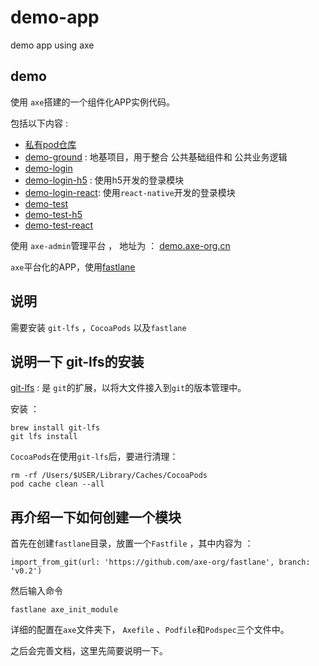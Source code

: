 # demo-app

demo app using axe

## demo

使用 `axe`搭建的一个组件化APP实例代码。 

包括以下内容 :

* [私有pod仓库](https://github.com/axe-org/ios-private-spec)
* [demo-ground](https://github.com/axe-org/demo-ground) : 地基项目，用于整合 公共基础组件和 公共业务逻辑
* [demo-login](https://github.com/axe-org/demo-login)
* [demo-login-h5](https://github.com/axe-org/demo-login-h5) : 使用h5开发的登录模块
* [demo-login-react](https://github.com/axe-org/demo-login-react): 使用`react-native`开发的登录模块
* [demo-test](https://github.com/axe-org/demo-test)
* [demo-test-h5](https://github.com/axe-org/demo-test-h5)
* [demo-test-react](https://github.com/axe-org/demo-test-react)

使用 `axe-admin`管理平台 ， 地址为 ： [demo.axe-org.cn](https://demo.axe-org.cn)

`axe`平台化的APP，使用[fastlane](https://github.com/axe-org/fastlane)


## 说明

需要安装 `git-lfs` ，`CocoaPods`  以及`fastlane`

## 说明一下 git-lfs的安装

[git-lfs](https://git-lfs.github.com) : 是 `git`的扩展，以将大文件接入到`git`的版本管理中。

安装 ：

	brew install git-lfs
	git lfs install
	
`CocoaPods`在使用`git-lfs`后，要进行清理：

	rm -rf /Users/$USER/Library/Caches/CocoaPods
	pod cache clean --all

## 再介绍一下如何创建一个模块

首先在创建`fastlane`目录，放置一个`Fastfile` ，其中内容为 ：

	import_from_git(url: 'https://github.com/axe-org/fastlane', branch: 'v0.2')

然后输入命令
	
	fastlane axe_init_module

详细的配置在`axe`文件夹下， `Axefile` 、`Podfile`和`Podspec`三个文件中。

之后会完善文档，这里先简要说明一下。
